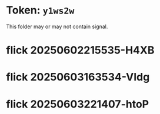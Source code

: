 # Token: `y1ws2w`

This folder may or may not contain signal.
# flick 20250602215535-H4XB
# flick 20250603163534-VIdg
# flick 20250603221407-htoP
